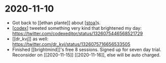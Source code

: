 # 2020-11-10

- Got back to [[ethan plante]] about [[stoa]]s.
- [[codex]] tweeted something very kind that brightened my day: https://twitter.com/codexeditor/status/1326075446568521729
- [[dr_kvj]] as well: https://twitter.com/dr_kvj/status/1326075716656533505
- Finished [[brightmind]]'s free 8 sessions. Signed up for seven day trial. Reconsider on [[2020-11-15]] [[2020-11-16]], else will be auto charged.

[//begin]: # "Autogenerated link references for markdown compatibility"
[stoa]: ../stoa "Stoa"
[codex]: ../codex "Codex"
[//end]: # "Autogenerated link references"